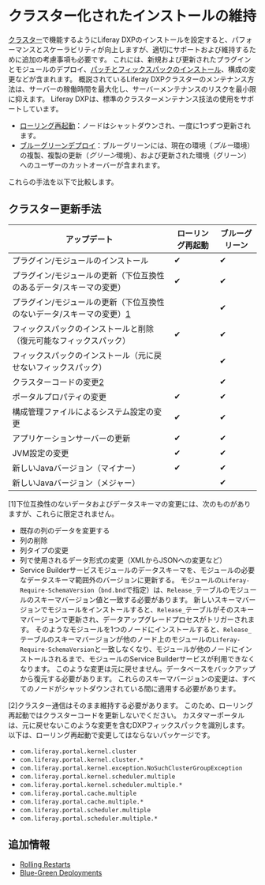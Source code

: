 # クラスター化されたインストールの維持

[クラスター](../../setting-up-liferay-dxp/configuring-clustering-for-high-availability/01-introduction-to-clustering-liferay-dxp.md)で機能するようにLiferay DXPのインストールを設定すると、パフォーマンスとスケーラビリティが向上しますが、適切にサポートおよび維持するために追加の考慮事項も必要です。 これには、新規および更新されたプラグインとモジュールのデプロイ、[パッチとフィックスパックのインストール](../../maintaining-a-liferay-dxp-installation/installing-patches/introduction-to-installing-patches.md)、構成の変更などが含まれます。 概説されているLiferay DXPクラスターのメンテナンス方法は、サーバーの稼働時間を最大化し、サーバーメンテナンスのリスクを最小限に抑えます。 Liferay DXPは、標準のクラスターメンテナンス技法の使用をサポートしています。

  - [ローリング再起動](./rolling-restarts.md)：ノードはシャットダウンされ、一度に1つずつ更新されます。
  - [ブルーグリーンデプロイ](./blue-green-deployments.md)：ブルーグリーンには、現在の環境（*ブルー*環境）の複製、複製の更新（*グリーン*環境）、および更新された環境（グリーン）へのユーザーのカットオーバーが含まれます。

これらの手法を以下で比較します。

## クラスター更新手法

| アップデート                                       | ローリング再起動 | ブルーグリーン |
| -------------------------------------------- | -------- | ------- |
| プラグイン/モジュールのインストール                           | ✔        | ✔       |
| プラグイン/モジュールの更新（下位互換性のあるデータ/スキーマの変更）          | ✔        | ✔       |
| プラグイン/モジュールの更新（下位互換性のないデータ/スキーマの変更）[1](#one) |          | ✔       |
| フィックスパックのインストールと削除（復元可能なフィックスパック）            | ✔        | ✔       |
| フィックスパックのインストール（元に戻せないフィックスパック）              |          | ✔       |
| クラスターコードの変更[2](#two)                         |          | ✔       |
| ポータルプロパティの変更                                 | ✔        | ✔       |
| 構成管理ファイルによるシステム設定の変更                         | ✔        | ✔       |
| アプリケーションサーバーの更新                              | ✔        | ✔       |
| JVM設定の変更                                     | ✔        | ✔       |
| 新しいJavaバージョン（マイナー）                           | ✔        | ✔       |
| 新しいJavaバージョン（メジャー）                           |          | ✔       |

\[<a name="one">1</a>\]下位互換性のないデータおよびデータスキーマの変更には、次のものがありますが、これらに限定されません。

  - 既存の列のデータを変更する
  - 列の削除
  - 列タイプの変更
  - 列で使用されるデータ形式の変更（XMLからJSONへの変更など）
  - Service Builderサービスモジュールのデータスキーマを、モジュールの必要なデータスキーマ範囲外のバージョンに更新する。 モジュールの`Liferay-Require-SchemaVersion`（`bnd.bnd`で指定）は、`Release_`テーブルのモジュールのスキーマバージョン値と一致する必要があります。 新しいスキーマバージョンでモジュールをインストールすると、`Release_`テーブルがそのスキーマバージョンで更新され、データアップグレードプロセスがトリガーされます。 そのようなモジュールを1つのノードにインストールすると、`Release_`テーブルのスキーマバージョンが他のノード上のモジュールの`Liferay-Require-SchemaVersion`と一致しなくなり、モジュールが他のノードにインストールされるまで、モジュールのService Builderサービスが利用できなくなります。 このような変更は元に戻せません。データベースをバックアップから復元する必要があります。 これらのスキーマバージョンの変更は、すべてのノードがシャットダウンされている間に適用する必要があります。

\[<a name="two">2</a>\]クラスター通信はそのまま維持する必要があります。 このため、ローリング再起動ではクラスターコードを更新しないでください。 カスタマーポータルは、元に戻せないこのような変更を含むDXPフィックスパックを識別します。 以下は、ローリング再起動で変更してはならないパッケージです。

  - `com.liferay.portal.kernel.cluster`
  - `com.liferay.portal.kernel.cluster.*`
  - `com.liferay.portal.kernel.exception.NoSuchClusterGroupException`
  - `com.liferay.portal.kernel.scheduler.multiple`
  - `com.liferay.portal.kernel.scheduler.multiple.*`
  - `com.liferay.portal.cache.multiple`
  - `com.liferay.portal.cache.multiple.*`
  - `com.liferay.portal.scheduler.multiple`
  - `com.liferay.portal.scheduler.multiple.*`

## 追加情報

  - [Rolling Restarts](./rolling-restarts.md)
  - [Blue-Green Deployments](./blue-green-deployments.md)
